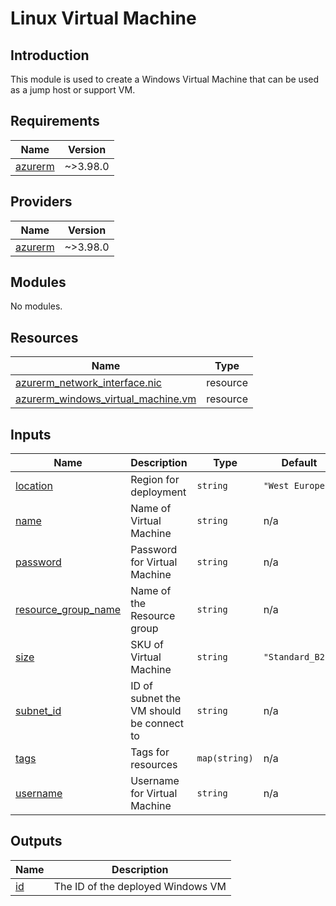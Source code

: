 # Linux Virtual Machine

## Introduction

This module is used to create a Windows Virtual Machine that can be used as a jump host or support VM.

<!-- BEGIN_TF_DOCS -->
## Requirements

| Name | Version |
|------|---------|
| <a name="requirement_azurerm"></a> [azurerm](#requirement\_azurerm) | ~>3.98.0 |

## Providers

| Name | Version |
|------|---------|
| <a name="provider_azurerm"></a> [azurerm](#provider\_azurerm) | ~>3.98.0 |

## Modules

No modules.

## Resources

| Name | Type |
|------|------|
| [azurerm_network_interface.nic](https://registry.terraform.io/providers/hashicorp/azurerm/latest/docs/resources/network_interface) | resource |
| [azurerm_windows_virtual_machine.vm](https://registry.terraform.io/providers/hashicorp/azurerm/latest/docs/resources/windows_virtual_machine) | resource |

## Inputs

| Name | Description | Type | Default | Required |
|------|-------------|------|---------|:--------:|
| <a name="input_location"></a> [location](#input\_location) | Region for deployment | `string` | `"West Europe"` | no |
| <a name="input_name"></a> [name](#input\_name) | Name of Virtual Machine | `string` | n/a | yes |
| <a name="input_password"></a> [password](#input\_password) | Password for Virtual Machine | `string` | n/a | yes |
| <a name="input_resource_group_name"></a> [resource\_group\_name](#input\_resource\_group\_name) | Name of the Resource group | `string` | n/a | yes |
| <a name="input_size"></a> [size](#input\_size) | SKU of Virtual Machine | `string` | `"Standard_B2s"` | no |
| <a name="input_subnet_id"></a> [subnet\_id](#input\_subnet\_id) | ID of subnet the VM should be connect to | `string` | n/a | yes |
| <a name="input_tags"></a> [tags](#input\_tags) | Tags for resources | `map(string)` | n/a | yes |
| <a name="input_username"></a> [username](#input\_username) | Username for Virtual Machine | `string` | n/a | yes |

## Outputs

| Name | Description |
|------|-------------|
| <a name="output_id"></a> [id](#output\_id) | The ID of the deployed Windows VM |
<!-- END_TF_DOCS -->
